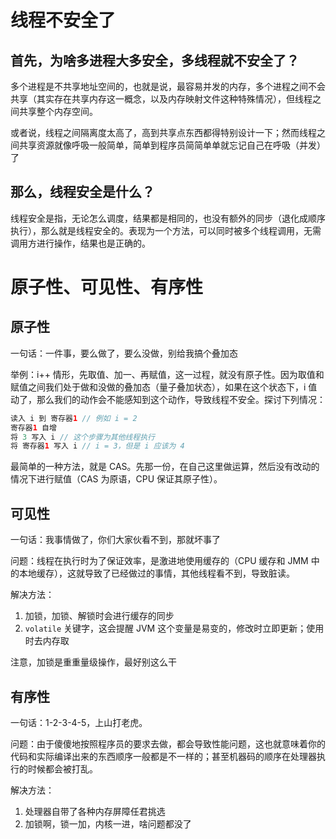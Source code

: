 # 线程不安全了

## 首先，为啥多进程大多安全，多线程就不安全了？

多个进程是不共享地址空间的，也就是说，最容易并发的内存，多个进程之间不会共享（其实存在共享内存这一概念，以及内存映射文件这种特殊情况），但线程之间共享整个内存空间。

或者说，线程之间隔离度太高了，高到共享点东西都得特别设计一下；然而线程之间共享资源就像呼吸一般简单，简单到程序员简简单单就忘记自己在呼吸（并发）了

## 那么，线程安全是什么？

线程安全是指，无论怎么调度，结果都是相同的，也没有额外的同步（退化成顺序执行），那么就是线程安全的。表现为一个方法，可以同时被多个线程调用，无需调用方进行操作，结果也是正确的。

# 原子性、可见性、有序性

## 原子性

一句话：一件事，要么做了，要么没做，别给我搞个叠加态

举例：i++ 情形，先取值、加一、再赋值，这一过程，就没有原子性。因为取值和赋值之间我们处于做和没做的叠加态（量子叠加状态），如果在这个状态下，i 值动了，那么我们的动作会不能感知到这个动作，导致线程不安全。探讨下列情况：

```java
读入 i 到 寄存器1 // 例如 i = 2
寄存器1 自增
将 3 写入 i // 这个步骤为其他线程执行
将 寄存器1 写入 i // i = 3，但是 i 应该为 4
```

最简单的一种方法，就是 CAS。先那一份，在自己这里做运算，然后没有改动的情况下进行赋值（CAS 为原语，CPU 保证其原子性）。

## 可见性

一句话：我事情做了，你们大家伙看不到，那就坏事了

问题：线程在执行时为了保证效率，是激进地使用缓存的（CPU 缓存和 JMM 中的本地缓存），这就导致了已经做过的事情，其他线程看不到，导致脏读。

解决方法：

1. 加锁，加锁、解锁时会进行缓存的同步
2. `volatile` 关键字，这会提醒 JVM 这个变量是易变的，修改时立即更新；使用时去内存取

注意，加锁是重重量级操作，最好别这么干

## 有序性

一句话：1-2-3-4-5，上山打老虎。

问题：由于傻傻地按照程序员的要求去做，都会导致性能问题，这也就意味着你的代码和实际编译出来的东西顺序一般都是不一样的；甚至机器码的顺序在处理器执行的时候都会被打乱。

解决方法：

1. 处理器自带了各种内存屏障任君挑选
2. 加锁啊，锁一加，内核一进，啥问题都没了
